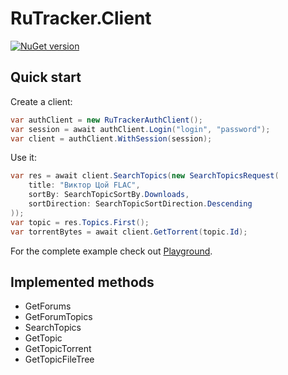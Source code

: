# RuTracker.Client

[![NuGet version](https://badge.fury.io/nu/RuTracker.Client.svg)](https://www.nuget.org/packages/RuTracker.Client)

## Quick start

Create a client:

```C#
var authClient = new RuTrackerAuthClient();
var session = await authClient.Login("login", "password");
var client = authClient.WithSession(session);
```

Use it:

```C#
var res = await client.SearchTopics(new SearchTopicsRequest(
    title: "Виктор Цой FLAC",
    sortBy: SearchTopicSortBy.Downloads,
    sortDirection: SearchTopicSortDirection.Descending
));
var topic = res.Topics.First();
var torrentBytes = await client.GetTorrent(topic.Id);
```

For the complete example check out [Playground](https://github.com/ilyalatt/RuTracker.Client/blob/master/src/RuTracker.Client.Playground/Program.cs).

## Implemented methods

* GetForums
* GetForumTopics
* SearchTopics
* GetTopic
* GetTopicTorrent
* GetTopicFileTree
